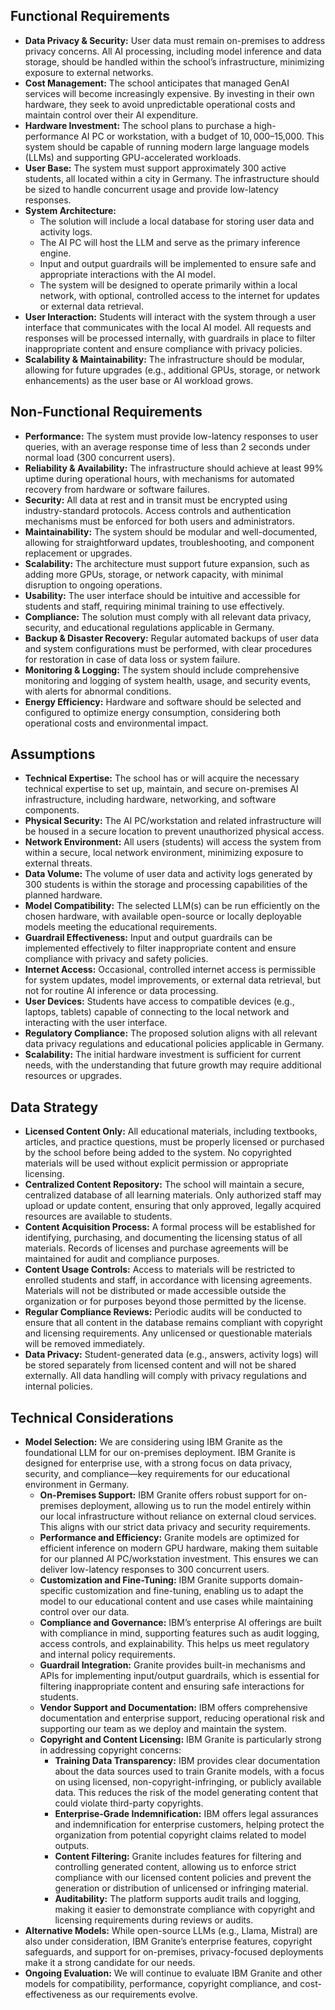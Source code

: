 ## Functional Requirements
- **Data Privacy & Security:** User data must remain on-premises to address privacy concerns. All AI processing, including model inference and data storage, should be handled within the school’s infrastructure, minimizing exposure to external networks.
- **Cost Management:** The school anticipates that managed GenAI services will become increasingly expensive. By investing in their own hardware, they seek to avoid unpredictable operational costs and maintain control over their AI expenditure.
- **Hardware Investment:** The school plans to purchase a high-performance AI PC or workstation, with a budget of $10,000–$15,000. This system should be capable of running modern large language models (LLMs) and supporting GPU-accelerated workloads.
- **User Base:** The system must support approximately 300 active students, all located within a city in Germany. The infrastructure should be sized to handle concurrent usage and provide low-latency responses.
- **System Architecture:** 
    - The solution will include a local database for storing user data and activity logs.
    - The AI PC will host the LLM and serve as the primary inference engine.
    - Input and output guardrails will be implemented to ensure safe and appropriate interactions with the AI model.
    - The system will be designed to operate primarily within a local network, with optional, controlled access to the internet for updates or external data retrieval.
- **User Interaction:** Students will interact with the system through a user interface that communicates with the local AI model. All requests and responses will be processed internally, with guardrails in place to filter inappropriate content and ensure compliance with privacy policies.
- **Scalability & Maintainability:** The infrastructure should be modular, allowing for future upgrades (e.g., additional GPUs, storage, or network enhancements) as the user base or AI workload grows.

## Non-Functional Requirements
- **Performance:** The system must provide low-latency responses to user queries, with an average response time of less than 2 seconds under normal load (300 concurrent users).
- **Reliability & Availability:** The infrastructure should achieve at least 99% uptime during operational hours, with mechanisms for automated recovery from hardware or software failures.
- **Security:** All data at rest and in transit must be encrypted using industry-standard protocols. Access controls and authentication mechanisms must be enforced for both users and administrators.
- **Maintainability:** The system should be modular and well-documented, allowing for straightforward updates, troubleshooting, and component replacement or upgrades.
- **Scalability:** The architecture must support future expansion, such as adding more GPUs, storage, or network capacity, with minimal disruption to ongoing operations.
- **Usability:** The user interface should be intuitive and accessible for students and staff, requiring minimal training to use effectively.
- **Compliance:** The solution must comply with all relevant data privacy, security, and educational regulations applicable in Germany.
- **Backup & Disaster Recovery:** Regular automated backups of user data and system configurations must be performed, with clear procedures for restoration in case of data loss or system failure.
- **Monitoring & Logging:** The system should include comprehensive monitoring and logging of system health, usage, and security events, with alerts for abnormal conditions.
- **Energy Efficiency:** Hardware and software should be selected and configured to optimize energy consumption, considering both operational costs and environmental impact.

## Assumptions
- **Technical Expertise:** The school has or will acquire the necessary technical expertise to set up, maintain, and secure on-premises AI infrastructure, including hardware, networking, and software components.
- **Physical Security:** The AI PC/workstation and related infrastructure will be housed in a secure location to prevent unauthorized physical access.
- **Network Environment:** All users (students) will access the system from within a secure, local network environment, minimizing exposure to external threats.
- **Data Volume:** The volume of user data and activity logs generated by 300 students is within the storage and processing capabilities of the planned hardware.
- **Model Compatibility:** The selected LLM(s) can be run efficiently on the chosen hardware, with available open-source or locally deployable models meeting the educational requirements.
- **Guardrail Effectiveness:** Input and output guardrails can be implemented effectively to filter inappropriate content and ensure compliance with privacy and safety policies.
- **Internet Access:** Occasional, controlled internet access is permissible for system updates, model improvements, or external data retrieval, but not for routine AI inference or data processing.
- **User Devices:** Students have access to compatible devices (e.g., laptops, tablets) capable of connecting to the local network and interacting with the user interface.
- **Regulatory Compliance:** The proposed solution aligns with all relevant data privacy regulations and educational policies applicable in Germany.
- **Scalability:** The initial hardware investment is sufficient for current needs, with the understanding that future growth may require additional resources or upgrades.

## Data Strategy
- **Licensed Content Only:** All educational materials, including textbooks, articles, and practice questions, must be properly licensed or purchased by the school before being added to the system. No copyrighted materials will be used without explicit permission or appropriate licensing.
- **Centralized Content Repository:** The school will maintain a secure, centralized database of all learning materials. Only authorized staff may upload or update content, ensuring that only approved, legally acquired resources are available to students.
- **Content Acquisition Process:** A formal process will be established for identifying, purchasing, and documenting the licensing status of all materials. Records of licenses and purchase agreements will be maintained for audit and compliance purposes.
- **Content Usage Controls:** Access to materials will be restricted to enrolled students and staff, in accordance with licensing agreements. Materials will not be distributed or made accessible outside the organization or for purposes beyond those permitted by the license.
- **Regular Compliance Reviews:** Periodic audits will be conducted to ensure that all content in the database remains compliant with copyright and licensing requirements. Any unlicensed or questionable materials will be removed immediately.
- **Data Privacy:** Student-generated data (e.g., answers, activity logs) will be stored separately from licensed content and will not be shared externally. All data handling will comply with privacy regulations and internal policies.

## Technical Considerations
- **Model Selection:** We are considering using IBM Granite as the foundational LLM for our on-premises deployment. IBM Granite is designed for enterprise use, with a strong focus on data privacy, security, and compliance—key requirements for our educational environment in Germany.
    - **On-Premises Support:** IBM Granite offers robust support for on-premises deployment, allowing us to run the model entirely within our local infrastructure without reliance on external cloud services. This aligns with our strict data privacy and security requirements.
    - **Performance and Efficiency:** Granite models are optimized for efficient inference on modern GPU hardware, making them suitable for our planned AI PC/workstation investment. This ensures we can deliver low-latency responses to 300 concurrent users.
    - **Customization and Fine-Tuning:** IBM Granite supports domain-specific customization and fine-tuning, enabling us to adapt the model to our educational content and use cases while maintaining control over our data.
    - **Compliance and Governance:** IBM’s enterprise AI offerings are built with compliance in mind, supporting features such as audit logging, access controls, and explainability. This helps us meet regulatory and internal policy requirements.
    - **Guardrail Integration:** Granite provides built-in mechanisms and APIs for implementing input/output guardrails, which is essential for filtering inappropriate content and ensuring safe interactions for students.
    - **Vendor Support and Documentation:** IBM offers comprehensive documentation and enterprise support, reducing operational risk and supporting our team as we deploy and maintain the system.
    - **Copyright and Content Licensing:** IBM Granite is particularly strong in addressing copyright concerns:
        - **Training Data Transparency:** IBM provides clear documentation about the data sources used to train Granite models, with a focus on using licensed, non-copyright-infringing, or publicly available data. This reduces the risk of the model generating content that could violate third-party copyrights.
        - **Enterprise-Grade Indemnification:** IBM offers legal assurances and indemnification for enterprise customers, helping protect the organization from potential copyright claims related to model outputs.
        - **Content Filtering:** Granite includes features for filtering and controlling generated content, allowing us to enforce strict compliance with our licensed content policies and prevent the generation or distribution of unlicensed or infringing material.
        - **Auditability:** The platform supports audit trails and logging, making it easier to demonstrate compliance with copyright and licensing requirements during reviews or audits.
- **Alternative Models:** While open-source LLMs (e.g., Llama, Mistral) are also under consideration, IBM Granite’s enterprise features, copyright safeguards, and support for on-premises, privacy-focused deployments make it a strong candidate for our needs.
- **Ongoing Evaluation:** We will continue to evaluate IBM Granite and other models for compatibility, performance, copyright compliance, and cost-effectiveness as our requirements evolve.
